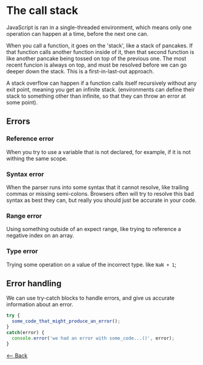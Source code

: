 # The call stack

JavaScript is ran in a single-threaded environment, which means only one operation can happen at a time, before the next one can.

When you call a function, it goes on the 'stack', like a stack of pancakes. If that function calls another function inside of it, then that second function is like another pancake being tossed on top of the previous one. The most recent funcion is always on top, and must be resolved before we can go deeper down the stack. This is a first-in-last-out approach.

A stack overflow can happen if a function calls itself recursively without any exit point, meaning you get an infinite stack. (environments can define their stack to something other than infinite, so that they can throw an error at some point).

## Errors

### Reference error

When you try to use a variable that is not declared, for example, if it is not withing the same scope.

### Syntax error

When the parser runs into some syntax that it cannot resolve, like trailing commas or missing semi-colons. Browsers often will try to resolve this bad syntax as best they can, but really you should just be accurate in your code.

### Range error

Using something outside of an expect range, like trying to reference a negative index on an array.

### Type error

Trying some operation on a value of the incorrect type. like `NaN + 1`;

## Error handling

We can use try-catch blocks to handle errors, and give us accurate information about an error.

```js
try {
  some_code_that_might_produce_an_error();
}
catch(error) {
  console.error('we had an error with some_code...()', error);
}
```

[<-- Back](../README.md)
